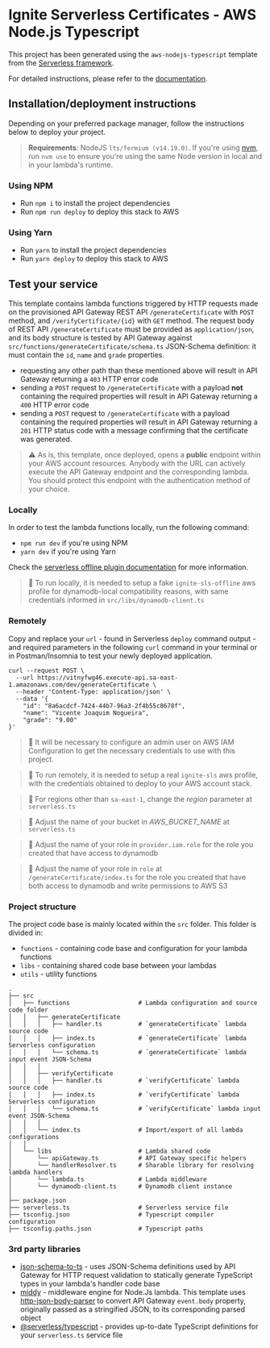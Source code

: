 # Ignite Serverless Certificates - AWS Node.js Typescript

This project has been generated using the `aws-nodejs-typescript` template from the [Serverless framework](https://www.serverless.com/).

For detailed instructions, please refer to the [documentation](https://www.serverless.com/framework/docs/providers/aws/).

## Installation/deployment instructions

Depending on your preferred package manager, follow the instructions below to deploy your project.

> **Requirements**: NodeJS `lts/fermium (v14.19.0)`. If you're using [nvm](https://github.com/nvm-sh/nvm), run `nvm use` to ensure you're using the same Node version in local and in your lambda's runtime.

### Using NPM

- Run `npm i` to install the project dependencies
- Run `npm run deploy` to deploy this stack to AWS

### Using Yarn

- Run `yarn` to install the project dependencies
- Run `yarn deploy` to deploy this stack to AWS

## Test your service

This template contains lambda functions triggered by HTTP requests made on the provisioned API Gateway REST API `/generateCertificate` with `POST` method, and `/verifyCertificate/{id}` with `GET` method. The request body of REST API `/generateCertificate` must be provided as `application/json`, and its body structure is tested by API Gateway against `src/functions/generateCertificate/schema.ts` JSON-Schema definition: it must contain the `id`, `name` and `grade` properties.

- requesting any other path than these mentioned above will result in API Gateway returning a `403` HTTP error code
- sending a `POST` request to `/generateCertificate` with a payload **not** containing the required properties will result in API Gateway returning a `400` HTTP error code
- sending a `POST` request to `/generateCertificate` with a payload containing the required properties will result in API Gateway returning a `201` HTTP status code with a message confirming that the certificate was generated.

> ⚠️ As is, this template, once deployed, opens a **public** endpoint within your AWS account resources. Anybody with the URL can actively execute the API Gateway endpoint and the corresponding lambda. You should protect this endpoint with the authentication method of your choice.

### Locally

In order to test the lambda functions locally, run the following command:

- `npm run dev` if you're using NPM
- `yarn dev` if you're using Yarn

Check the [serverless offline plugin documentation](https://www.serverless.com/plugins/serverless-offline) for more information.

> 📝 To run locally, it is needed to setup a fake `ignite-sls-offline` aws profile for dynamodb-local compatibility reasons, with same credentials informed in `src/libs/dynamodb-client.ts`

### Remotely

Copy and replace your `url` - found in Serverless `deploy` command output - and required parameters in the following `curl` command in your terminal or in Postman/Insomnia to test your newly deployed application.

```shell
curl --request POST \
  --url https://vitnyfwg46.execute-api.sa-east-1.amazonaws.com/dev/generateCertificate \
  --header 'Content-Type: application/json' \
  --data '{
	"id": "8a6acdcf-7424-44b7-96a3-2f4b55c8678f",
	"name": "Vicente Joaquim Nogueira",
	"grade": "9.00"
}'
```

> 📝 It will be necessary to configure an admin user on AWS IAM Configuration to get the necessary credentials to use with this project.

> 📝 To run remotely, it is needed to setup a real `ignite-sls` aws profile, with the credentials obtained to deploy to your AWS account stack.

> 📝 For regions other than `sa-east-1`, change the _region_ parameter at `serverless.ts`

> 📝 Adjust the name of your bucket in _AWS_BUCKET_NAME_ at `serverless.ts`

> 📝 Adjust the name of your role in `provider.iam.role` for the role you created that have access to dynamodb

> 📝 Adjust the name of your role in `role` at `/generateCertificate/index.ts` for the role you created that have both access to dynamodb and write permissions to AWS S3

### Project structure

The project code base is mainly located within the `src` folder. This folder is divided in:

- `functions` - containing code base and configuration for your lambda functions
- `libs` - containing shared code base between your lambdas
- `utils` - utility functions

```
.
├── src
│   ├── functions                   # Lambda configuration and source code folder
│   │   ├── generateCertificate
│   │   │   ├── handler.ts          # `generateCertificate` lambda source code
│   │   │   ├── index.ts            # `generateCertificate` lambda Serverless configuration
│   │   │   └── schema.ts           # `generateCertificate` lambda input event JSON-Schema
│   │   │
│   │   ├── verifyCertificate
│   │   │   ├── handler.ts          # `verifyCertificate` lambda source code
│   │   │   ├── index.ts            # `verifyCertificate` lambda Serverless configuration
│   │   │   └── schema.ts           # `verifyCertificate` lambda input event JSON-Schema
│   │   │
│   │   └── index.ts                # Import/export of all lambda configurations
│   │
│   └── libs                        # Lambda shared code
│       └── apiGateway.ts           # API Gateway specific helpers
│       └── handlerResolver.ts      # Sharable library for resolving lambda handlers
│       └── lambda.ts               # Lambda middleware
│       └── dynamodb-client.ts      # Dynamodb client instance
│
├── package.json
├── serverless.ts                   # Serverless service file
├── tsconfig.json                   # Typescript compiler configuration
├── tsconfig.paths.json             # Typescript paths
```

### 3rd party libraries

- [json-schema-to-ts](https://github.com/ThomasAribart/json-schema-to-ts) - uses JSON-Schema definitions used by API Gateway for HTTP request validation to statically generate TypeScript types in your lambda's handler code base
- [middy](https://github.com/middyjs/middy) - middleware engine for Node.Js lambda. This template uses [http-json-body-parser](https://github.com/middyjs/middy/tree/master/packages/http-json-body-parser) to convert API Gateway `event.body` property, originally passed as a stringified JSON, to its corresponding parsed object
- [@serverless/typescript](https://github.com/serverless/typescript) - provides up-to-date TypeScript definitions for your `serverless.ts` service file
